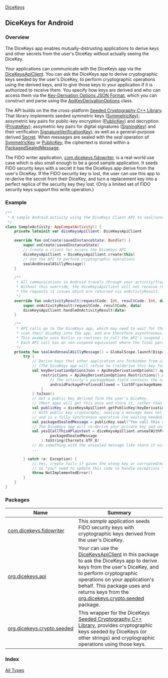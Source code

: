 [DiceKeys](./index.md)

## DiceKeys for Android

### Overview

The DiceKeys app enables mutually-distrusting applications to derive keys and
other secrets from the user's DiceKey without actually seeing the DiceKey.

Your applications can communicate with the DiceKeys app via the [DiceKeysApiClient](org.dicekeys.api/-dice-keys-api-client/index.md).
You can ask the DiceKeys app to derive cryptographic keys seeded by the user's DiceKey,
to perform cryptographic operations using the derived keys,
and to give those keys to your application if it is authorized to receive them.
You specify how keys are derived and who can access them via the
[Key-Derivation Options JSON Format](https://dicekeys.github.io/seeded-crypto/key_derivation_options_format.html/),
which you can construct and parse using the [ApiKeyDerivationOptions](org.dicekeys.api/-api-key-derivation-options/index.md) class.

The API builds on the the cross-platform
[Seeded Cryptography C++ Library](https://dicekeys.github.io/seeded-crypto/).
That library implements seeded
symmetric keys ([SymmetricKey](org.dicekeys.crypto.seeded/-symmetric-key/index.md));
assymetric key pairs for public-key encryption ([PublicKey](org.dicekeys.crypto.seeded/-public-key/index.md)) and decryption ([PrivateKey](org.dicekeys.crypto.seeded/-private-key/index.md));
assymetric key pairs for digital signatures ([SigningKey](org.dicekeys.crypto.seeded/-signing-key/index.md)) and their verification [SignatureVerificationKey](org.dicekeys.crypto.seeded/-signature-verification-key/index.md)),
as well as a general-purpose derived [Secret](org.dicekeys.crypto.seeded/-secret/index.md).
When messages are sealed with the *seal* operation of [SymmetricKey](org.dicekeys.crypto.seeded/-symmetric-key/index.md) or [PublicKey](org.dicekeys.crypto.seeded/-public-key/index.md),
the ciphertext is stored within a [PackagedSealedMessage](org.dicekeys.crypto.seeded/-packaged-sealed-message/index.md).

The FIDO writer application, [com.dicekeys.fidowriter](com.dicekeys.fidowriter/index.md), is a real-world
use case which is also small enough to be a good sample application.
It seeds FIDO security keys with a secret it has the DiceKeys app derive
from the user's DiceKey.
If the FIDO security key is lost, the user can use this app to re-derive the
secret from their DiceKey, and turn a replacement key into a perfect replica
of the security key they lost.
(Only a limited set of FIDO security keys support this write operation.)

### Example

``` kotlin
/**
 * A sample Android activity using the DiceKeys Client API to seal/unseal a message.
 */
class SampleActivity: AppCompatActivity() {
    private lateinit var diceKeysApiClient: DiceKeysApiClient

    override fun onCreate(savedInstanceState: Bundle?) {
        super.onCreate(savedInstanceState)
        // Create a client for access the DiceKeys API
        diceKeysApiClient = DiceKeysApiClient.create(this)
        // Use the API to perform cryptographic operations
        sealAndUnsealASillyMessage()
    }

    /**
     * All communications in Android travels through your activity/fragment via intents.
     * Without this override, the diceKeysApiClient will not receive response to
     * the requests it issues which are returned via onActivtyResult.
     */
    override fun onActivityResult(requestCode: Int, resultCode: Int, data: Intent?) {
        super.onActivityResult(requestCode, resultCode, data)
        diceKeysApiClient.handleOnActivityResult(data)
    }

    /**
     * API calls go to the DiceKeys app, which may need to wait for the user to
     * scan their DiceKey into the app, and are therefore asynchronous.
     * This example uses Kotlin co-routines to call the API's suspend functions.
     * Each API call has an non-suspend equivalent where the final parameter is a callback.
     */
    private fun sealAndUnsealASillyMessage() = GlobalScope.launch(Dispatchers.Main) {
        try {
            // Derive keys that other application are forbidden from using.
            // (The DiceKeys app will refuse to (re)derive this key for other apps.)
            val keyDerivationOptionsJson = ApiKeyDerivationOptions().apply {
                restrictions = ApiKeyDerivationOptions.Restrictions().apply {
                    // The activity's packageName field contains the name of this package
                    androidPackagePrefixesAllowed = listOf(packageName)
                }
            }.toJson()
            // Get a public key derived form the user's DiceKey.
            // (Most apps will get this once and store it, rather than ask for it every time.)
            val publicKey = diceKeysApiClient.getPublicKey(keyDerivationOptionsJson)
            // With public key cryptoraphy, sealing a message does not require an API call
            // and is a fully synchronous operation (no waiting needed).
            val packagedSealedMessage = publicKey.seal("You call this a plaintext?")
            // The DiceKeys app will re-derive your private key and unseal data for you.
            val yesICallThisAPlaintext = diceKeysApiClient.unsealWithPrivateKey(
                    packagedSealedMessage
                ).toString(Charsets.UTF_8)
            // Do something with the unsealed message like share it with the user
            ...

        } catch (e: Exception) {
            // Yes, crypto fails if given the wrong key or corrupted/manipulated data,
            // so *you* need to update this code to handle exceptions *gracefully*.
            throw NotImplementedError()
        }
    }
}
```

### Packages

| Name | Summary |
|---|---|
| [com.dicekeys.fidowriter](com.dicekeys.fidowriter/index.md) | This *sample* application seeds FIDO security keys with cryptographic keys derived from the user's DiceKey. |
| [org.dicekeys.api](org.dicekeys.api/index.md) | Your can use the [DiceKeysApiClient](org.dicekeys.api/-dice-keys-api-client/index.md) in this package to ask the DiceKeys app to derive keys from the user's DiceKey, and to perform cryptographic operations on your application's behalf. This package uses and returns keys from the [org.dicekeys.crypto.seeded](org.dicekeys.crypto.seeded/index.md) package. |
| [org.dicekeys.crypto.seeded](org.dicekeys.crypto.seeded/index.md) | This wrapper for the DiceKeys [Seeded Cryptography C++ Library](https://dicekeys.github.io/seeded-crypto/), provides cryptographic keys seeded by DiceKeys (or other strings) and cryptographic operations using those keys. |

### Index

[All Types](alltypes/index.md)